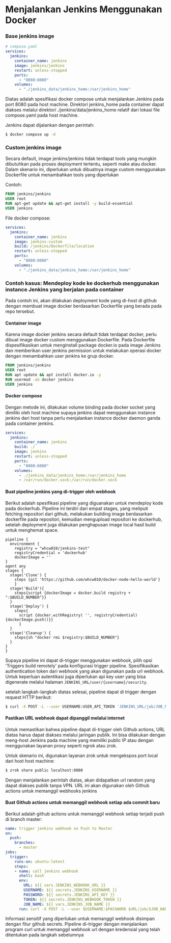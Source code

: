 # Menjalankan Jenkins Menggunakan Docker

### Base jenkins image

```yaml
# compose.yaml
services:
  jenkins:
    container_name: jenkins
    image: jenkins/jenkins
    restart: unless-stopped
    ports:
      - "8080:8080"
    volumes:
      - "./jenkins_data/jenkins_home:/var/jenkins_home"
```
Diatas adalah spesifikasi docker compose untuk menjalankan Jenkins pada port 8080 pada host machine. Direktori jenkins_home pada container dapat diakses melalui direktori ./jenkins/data/jenkins_home relatif dari lokasi file compose.yaml pada host machine.

Jenkins dapat dijalankan dengan perintah:

```bash
$ docker compose up -d
```
### Custom jenkins image

Secara default, image jenkins/jenkins tidak terdapat tools yang mungkin dibutuhkan pada proses deployment tertentu, seperti make atau docker. Dalam skenario ini, diperlukan untuk dibuatnya image custom menggunakan Dockerfile untuk menambahkan tools yang diperlukan

Contoh:
```Dockerfile
FROM jenkins/jenkins
USER root
RUN apt-get update && apt-get install -y build-essential
USER jenkins
```
File docker compose:
```yaml
services:
  jenkins:
    container_name: jenkins
    image: jenkins-custom
    build: /jenkins/Dockerfile/location
    restart: unless-stopped
    ports:
      - "8080:8080"
    volumes:
      - "./jenkins_data/jenkins_home:/var/jenkins_home"
```

### Contoh kasus: Mendeploy kode ke dockerhub menggunakan instance Jenkins yang berjalan pada container

Pada contoh ini, akan dilakukan deployment kode yang di-host di github dengan membuat image docker berdasarkan Dockerfile yang berada pada repo tersebut. 

#### Container image
Karena image docker jenkins secara default tidak terdapat docker, perlu dibuat image docker custom menggunakan Dockerfile. Pada Dockerfile dispesifikasikan untuk menginstall package docker.io pada image Jenkins dan memberikan user jenkins permission untuk melakukan operasi docker dengan menambahkan user jenkins ke grup docker.

```Dockerfile
FROM jenkins/jenkins
USER root
RUN apt update && apt install docker.io -y
RUN usermod -aG docker jenkins
USER jenkins
```
#### Docker compose

Dengan metode ini, dilakukan volume binding pada docker socket yang dimiliki oleh host machine supaya jenkins dapat menggunakan instance jenkins dari host tanpa perlu menjalankan instance docker daemon ganda pada container jenkins.  

```yaml
services:
  jenkins:
    container_name: jenkins
    build: ./
    image: jenkins
    restart: unless-stopped
    ports:
      - "8080:8080"
    volumes:
      - ./jenkins_data/jenkins_home:/var/jenkins_home
      - /var/run/docker.sock:/var/run/docker.sock 
```
#### Buat pipeline jenkins yang di-trigger oleh webhook
Berikut adalah spesifikasi pipeline yang diguanakan untuk mendeploy kode pada dockerhub. Pipeline ini terdiri dari empat stages, yang meliputi fetching repositori dari github, melakukan building image berdasarkan dockerfile pada repositori, kemudian mengupload repositori ke dockerhub, setelah deployment juga dilakukan penghapusan image local hasil build untuk menghemat space. 
```jenkins
pipeline {
  environment {
    registry = "whcw010/jenkins-test"
    registryCredential = 'dockerhub'
    dockerImage = ''
}
agent any
stages {
  stage('Clone') {
    steps {git 'https://github.com/whcw010/docker-node-hello-world'}
    }
  stage('Build'){
    steps{script {dockerImage = docker.build registry + ":$BUILD_NUMBER"}}
  }
  stage('Deploy') {
    steps{
      script {docker.withRegistry( '', registryCredential) {dockerImage.push()}}
      }
  }
  stage('Cleanup') {
    steps{sh "docker rmi $registry:$BUILD_NUMBER"}
  }
}
}
```
Supaya pipeline ini dapat di-trigger menggunakan webhook, pilih opsi 'Triggers build remotely' pada konfigurasi trigger pipeline. Spesifikasikan authentication token dari webhook yang akan digunakan pada url webhook. Untuk keperluan autentikasi juga diperlukan api key user yang bisa digenerate melalui halaman `JENKINS_URL/user/{username}/security`. 

setelah langkah-langkah diatas selesai, pipeline dapat di trigger dengan request HTTP berikut:
```bash
$ curl -X POST -L --user USERNAME:USER_API_TOKEN 'JENKINS_URL/job/JOB_NAME/build?token=TOKEN_NAME'
```

#### Pastikan URL webhook dapat dipanggil melalui internet
Untuk memastikan bahwa pipeline dapat di-trigger oleh Github actions, URL diatas harus dapat diakses melalui jaringan publik. Ini bisa dilakukan dengan meng-host Jenkins pada machine yang memiliki public IP atau dengan menggunakan layanan proxy seperti ngrok atau zrok.

Untuk skenario ini, digunakan layanan zrok untuk mengekspos port local dari host host machine:

```bash
$ zrok share public localhost:8080
```
Dengan menjalankan perintah diatas, akan didapatkan url random yang dapat diakses publik tanpa VPN. URL ini akan digunakan oleh Github actions untuk memanggil webhooks jenkins 

#### Buat Github actions untuk memanggil webhook setiap ada commit baru 

Berikut adalah github actions untuk memanggil webhook setiap terjadi push di branch master:
```yaml
name: trigger jenkins webhook on Push to Master
on:
  push:
    branches:
      - master
jobs:
  trigger:
    runs-on: ubuntu-latest
    steps: 
    - name: call jenkins webhook
      shell: bash
      env:
        URL: ${{ vars.JENKINS_WEBHOOK_URL }}
        USERNAME: ${{ secrets.JENKINS_USERNAME }}
        PASSWORD: ${{ secrets.JENKINS_API_KEY }}
        TOKEN: ${{ secrets.JENKINS_WEBHOOK_TOKEN }}
        JOB_NAME: ${{ vars.JENKINS_JOB_NAME }}
      run: curl -X POST -L --user $USERNAME:$PASSWORD $URL/job/$JOB_NAME/build?token=$TOKEN
```
Informasi sensitif yang diperlukan untuk memanggil webhook disimpan dengan fitur github secrets. Pipeline di-trigger dengan menjalankan program curl untuk memanggil webhook url dengan kredensial yang telah ditentukan pada langkah sebelumnya
